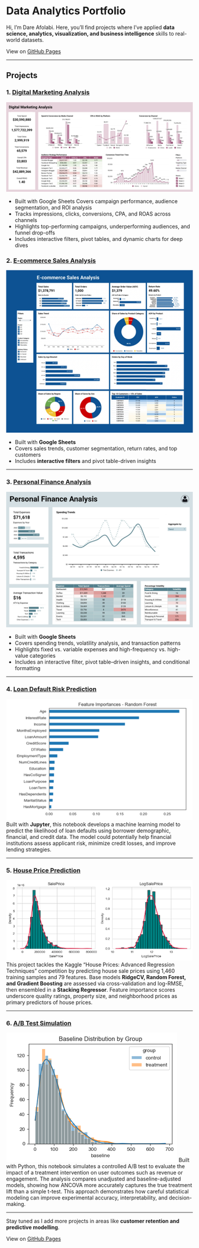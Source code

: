 # Data Analytics Portfolio 

 Hi, I’m Dare Afolabi. Here, you’ll find projects where I’ve applied **data science, analytics, visualization, and business intelligence** skills to real-world datasets.

View on [GitHub Pages](https://dare-afolabi.github.io/data-analytics-portfolio/)

---

## Projects

### 1. [Digital Marketing Analysis](./digital-marketing-analysis)
![Digital Marketing Analysis Dashboard Screenshot](./digital-marketing-analysis/dashboard.jpg)  
-	Built with Google Sheets
	Covers campaign performance, audience segmentation, and ROI analysis
- Tracks impressions, clicks, conversions, CPA, and ROAS across channels
-	Highlights top-performing campaigns, underperforming audiences, and funnel drop-offs
- Includes interactive filters, pivot tables, and dynamic charts for deep dives

### 2. [E-commerce Sales Analysis](./ecommerce-sales-analysis)
![E-commerce Dashboard Screenshot](./ecommerce-sales-analysis/dashboard.jpg)  
- Built with **Google Sheets**  
- Covers sales trends, customer segmentation, return rates, and top customers  
- Includes **interactive filters** and pivot table-driven insights  

---

### 3. [Personal Finance Analysis](./personal-finance-analysis)
![E-commerce Dashboard Screenshot](./personal-finance-analysis/dashboard.jpeg)
- Built with **Google Sheets** 
- Covers spending trends, volatility analysis, and transaction patterns  
- Highlights fixed vs. variable expenses and high-frequency vs. high-value categories  
- Includes an interactive filter, pivot table–driven insights, and conditional formatting  

---

### 4. [Loan Default Risk Prediction](./loan-default-risk-prediction)
![Feature Importance Plot](./loan-default-risk-prediction/FeatureImportance-RandomForest.jpg)
Built with **Jupyter**, this notebook develops a machine learning model to predict the likelihood of loan defaults using borrower demographic, financial, and credit data. The model could potentially help financial institutions assess applicant risk, minimize credit losses, and improve lending strategies.

---

### 5. [House Price Prediction](./house-price-prediction)
![Feature Importance Plot](./house-price-prediction/sale_price_histogram.png)
This project tackles the Kaggle “House Prices: Advanced Regression Techniques” competition by predicting house sale prices using 1,460 training samples and 79 features. Base models **RidgeCV, Random Forest, and Gradient Boosting** are assessed via cross-validation and log-RMSE, then ensembled in a **Stacking Regressor**. Feature importance scores underscore quality ratings, property size, and neighborhood prices as primary predictors of house prices.

---

### 6. [A/B Test Simulation](./AB_Test_Simulation)
![Baseline Distribution](./AB_Test_Simulation/baseline_distribution.png)
Built with Python, this notebook simulates a controlled A/B test to evaluate the impact of a treatment intervention on user outcomes such as revenue or engagement. The analysis compares unadjusted and baseline-adjusted models, showing how ANCOVA more accurately captures the true treatment lift than a simple t-test. This approach demonstrates how careful statistical modeling can improve experimental accuracy, interpretability, and decision-making.

---

Stay tuned as I add more projects in areas like **customer retention and predictive modelling**.

View on [GitHub Pages](https://dare-afolabi.github.io/data-analytics-portfolio/)
